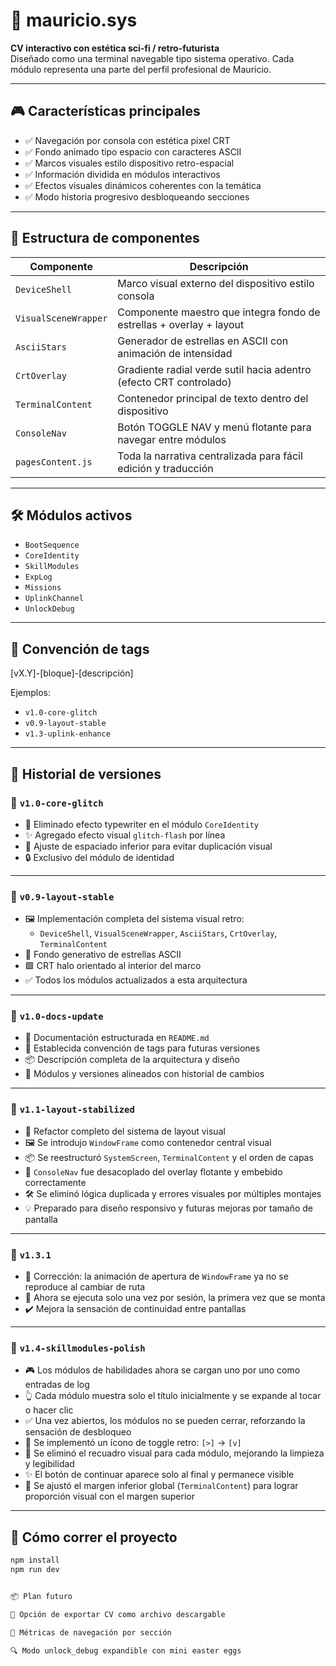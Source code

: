 # 🧠 mauricio.sys

**CV interactivo con estética sci-fi / retro-futurista**  
Diseñado como una terminal navegable tipo sistema operativo. Cada módulo representa una parte del perfil profesional de Mauricio.

---

## 🎮 Características principales

- ✅ Navegación por consola con estética pixel CRT
- ✅ Fondo animado tipo espacio con caracteres ASCII
- ✅ Marcos visuales estilo dispositivo retro-espacial
- ✅ Información dividida en módulos interactivos
- ✅ Efectos visuales dinámicos coherentes con la temática
- ✅ Modo historia progresivo desbloqueando secciones

---

## 🧱 Estructura de componentes

| Componente            | Descripción                                                                 |
|------------------------|------------------------------------------------------------------------------|
| `DeviceShell`          | Marco visual externo del dispositivo estilo consola                         |
| `VisualSceneWrapper`   | Componente maestro que integra fondo de estrellas + overlay + layout        |
| `AsciiStars`           | Generador de estrellas en ASCII con animación de intensidad                 |
| `CrtOverlay`           | Gradiente radial verde sutil hacia adentro (efecto CRT controlado)          |
| `TerminalContent`      | Contenedor principal de texto dentro del dispositivo                        |
| `ConsoleNav`           | Botón TOGGLE NAV y menú flotante para navegar entre módulos                 |
| `pagesContent.js`      | Toda la narrativa centralizada para fácil edición y traducción              |

---

## 🛠 Módulos activos

- `BootSequence`
- `CoreIdentity`
- `SkillModules`
- `ExpLog`
- `Missions`
- `UplinkChannel`
- `UnlockDebug`

---

## 🧪 Convención de tags

[vX.Y]-[bloque]-[descripción]

Ejemplos:

- `v1.0-core-glitch`
- `v0.9-layout-stable`
- `v1.3-uplink-enhance`

---

## 📜 Historial de versiones

### 🔖 `v1.0-core-glitch`
- 🧠 Eliminado efecto typewriter en el módulo `CoreIdentity`
- ✨ Agregado efecto visual `glitch-flash` por línea
- 📏 Ajuste de espaciado inferior para evitar duplicación visual
- 🔒 Exclusivo del módulo de identidad

---

### 🔖 `v0.9-layout-stable`
- 🖼 Implementación completa del sistema visual retro:
  - `DeviceShell`, `VisualSceneWrapper`, `AsciiStars`, `CrtOverlay`, `TerminalContent`
- 🌌 Fondo generativo de estrellas ASCII
- 🟩 CRT halo orientado al interior del marco
- ✅ Todos los módulos actualizados a esta arquitectura

---

### 🔖 `v1.0-docs-update`
- 📝 Documentación estructurada en `README.md`
- 📌 Establecida convención de tags para futuras versiones
- 📦 Descripción completa de la arquitectura y diseño
- 🔁 Módulos y versiones alineados con historial de cambios

---

### 🔖 `v1.1-layout-stabilized`

- 🧱 Refactor completo del sistema de layout visual
- 🖼 Se introdujo `WindowFrame` como contenedor central visual
- 📦 Se reestructuró `SystemScreen`, `TerminalContent` y el orden de capas
- 🧩 `ConsoleNav` fue desacoplado del overlay flotante y embebido correctamente
- 🛠 Se eliminó lógica duplicada y errores visuales por múltiples montajes
- 💡 Preparado para diseño responsivo y futuras mejoras por tamaño de pantalla

---

### 🔖 `v1.3.1`

- 🐛 Corrección: la animación de apertura de `WindowFrame` ya no se reproduce al cambiar de ruta
- 🎯 Ahora se ejecuta solo una vez por sesión, la primera vez que se monta
- ✔️ Mejora la sensación de continuidad entre pantallas

---

### 🔖 `v1.4-skillmodules-polish`

- 🎮 Los módulos de habilidades ahora se cargan uno por uno como entradas de log
- 👆 Cada módulo muestra solo el título inicialmente y se expande al tocar o hacer clic
- ✅ Una vez abiertos, los módulos no se pueden cerrar, reforzando la sensación de desbloqueo
- 🔘 Se implementó un ícono de toggle retro: `[>]` → `[v]`
- 🎨 Se eliminó el recuadro visual para cada módulo, mejorando la limpieza y legibilidad
- ✨ El botón de continuar aparece solo al final y permanece visible
- 📐 Se ajustó el margen inferior global (`TerminalContent`) para lograr proporción visual con el margen superior

---

## 🚀 Cómo correr el proyecto

```bash
npm install
npm run dev


📦 Plan futuro

💾 Opción de exportar CV como archivo descargable

🧩 Métricas de navegación por sección

🔍 Modo unlock_debug expandible con mini easter eggs
